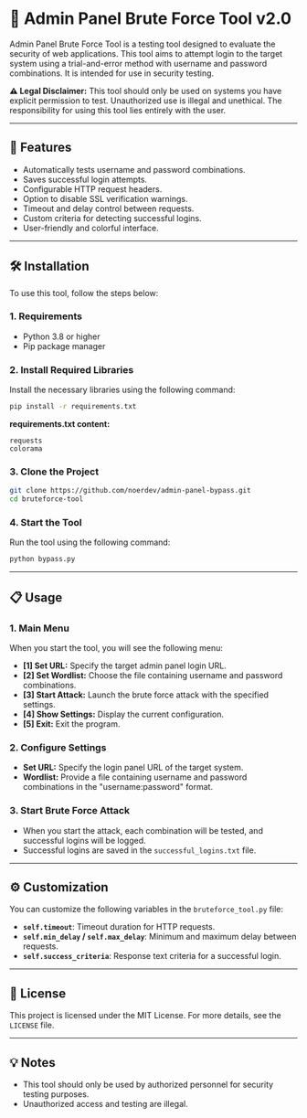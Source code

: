 # 🔐 Admin Panel Brute Force Tool v2.0

Admin Panel Brute Force Tool is a testing tool designed to evaluate the security of web applications. This tool aims to attempt login to the target system using a trial-and-error method with username and password combinations. It is intended for use in security testing.

**⚠️ Legal Disclaimer:** This tool should only be used on systems you have explicit permission to test. Unauthorized use is illegal and unethical. The responsibility for using this tool lies entirely with the user.

---

## 🚀 Features
- Automatically tests username and password combinations.
- Saves successful login attempts.
- Configurable HTTP request headers.
- Option to disable SSL verification warnings.
- Timeout and delay control between requests.
- Custom criteria for detecting successful logins.
- User-friendly and colorful interface.

---

## 🛠️ Installation

To use this tool, follow the steps below:

### 1. Requirements
- Python 3.8 or higher
- Pip package manager

### 2. Install Required Libraries

Install the necessary libraries using the following command:

```bash
pip install -r requirements.txt
```

**requirements.txt content:**
```
requests
colorama
```

### 3. Clone the Project

```bash
git clone https://github.com/noerdev/admin-panel-bypass.git
cd bruteforce-tool
```

### 4. Start the Tool

Run the tool using the following command:

```bash
python bypass.py
```

---

## 📋 Usage

### 1. Main Menu
When you start the tool, you will see the following menu:
- **[1] Set URL:** Specify the target admin panel login URL.
- **[2] Set Wordlist:** Choose the file containing username and password combinations.
- **[3] Start Attack:** Launch the brute force attack with the specified settings.
- **[4] Show Settings:** Display the current configuration.
- **[5] Exit:** Exit the program.

### 2. Configure Settings
- **Set URL:** Specify the login panel URL of the target system.
- **Wordlist:** Provide a file containing username and password combinations in the "username:password" format.

### 3. Start Brute Force Attack
- When you start the attack, each combination will be tested, and successful logins will be logged.
- Successful logins are saved in the `successful_logins.txt` file.

---

## ⚙️ Customization
You can customize the following variables in the `bruteforce_tool.py` file:
- **`self.timeout`**: Timeout duration for HTTP requests.
- **`self.min_delay` / `self.max_delay`**: Minimum and maximum delay between requests.
- **`self.success_criteria`**: Response text criteria for a successful login.

---

## 📖 License
This project is licensed under the MIT License. For more details, see the `LICENSE` file.

---

## 💡 Notes
- This tool should only be used by authorized personnel for security testing purposes.
- Unauthorized access and testing are illegal.

